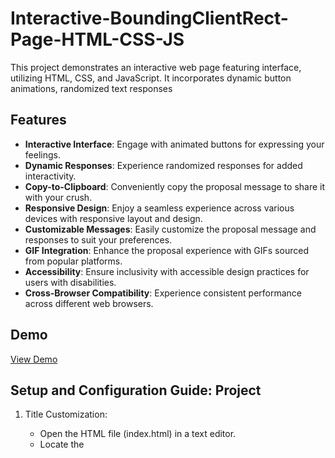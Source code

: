 # Interactive-BoundingClientRect-Page-HTML-CSS-JS
This project demonstrates an interactive web page featuring interface, utilizing HTML, CSS, and JavaScript. It incorporates dynamic button animations, randomized text responses

## Features

- **Interactive Interface**: Engage with animated buttons for expressing your feelings.
- **Dynamic Responses**: Experience randomized responses for added interactivity.
- **Copy-to-Clipboard**: Conveniently copy the proposal message to share it with your crush.
- **Responsive Design**: Enjoy a seamless experience across various devices with responsive layout and design.
- **Customizable Messages**: Easily customize the proposal message and responses to suit your preferences.
- **GIF Integration**: Enhance the proposal experience with GIFs sourced from popular platforms.
- **Accessibility**: Ensure inclusivity with accessible design practices for users with disabilities.
- **Cross-Browser Compatibility**: Experience consistent performance across different web browsers.

## Demo

[View Demo](link_to_demo)

## Setup and Configuration Guide: Project

1. Title Customization:
   - Open the HTML file (index.html) in a text editor.
   - Locate the <title> tag within the <head> section.
   - Modify the text inside the <title> tag to change the title of the webpage.

2. Message Customization:
   - Open the HTML file (index.html) in a text editor.
   - Find the < h2> tag with the class "question".
   - Replace the text inside this tag with your desired message for your crush.

3. Button Text Customization:
   - Open the HTML file (index.html) in a text editor.
   - Locate the <button> tags with the classes "yes-btn" and "no-btn".
   - Modify the text inside these tags to change the text displayed on the buttons.

4. CSS Customization:
   - Open the CSS file (style.css) in a text editor.
   - Modify the CSS styles to adjust colors, fonts, sizes, and layout according to your preferences.
   - Ensure consistency with your branding or design requirements.

5. JavaScript Customization:
   - Open the JavaScript file (script.js) in a text editor.
   - Customize JavaScript functions to add or modify interactive behavior as needed.
   - Update predefined texts, messages, or GIF URLs to suit your desired interactions.

6. Testing:
   - Open the HTML file (index.html) in a web browser to test the functionality.
   - Ensure that buttons, animations, and interactions work as expected.
   - Test responsiveness on different devices and screen sizes, especially if you modified CSS for mobile devices.

7. Deployment:
   - Once satisfied with the customization and testing, deploy the project to your web server or hosting provider.
   - Ensure all files are uploaded correctly and accessible from the web.
   - Share the URL with your intended audience or use it as needed.

8. Maintenance:
   - Regularly review and update the code as needed.
   - Address any user feedback or bug reports promptly.
   - Consider adding analytics or monitoring tools to track user engagement if applicable.

9. License:
   - Respect the license included in the code files (if provided).
   - Ensure compliance with any usage restrictions or requirements specified in the license.

10. Have Fun!
   - Enjoy using and sharing your customized "Send to your Crush" project!
   - Feel free to experiment with additional features or improvements to enhance the experience.

Feel free to reach out if you have any questions or need further assistance!
## Installation

1. Clone the repository:

   ```bash
   git clone [https://github.com/zejestry/interactive-crush-proposal.git](https://github.com/zejestry/Interactive-BoundingClientRect-Page-HTML-CSS-JS.git)

## Usage
Click the "Yes" button to express message.
Hover over the "No" button for random responses before making a decision.
License
This project is licensed under the MIT License.

## Acknowledgements
GIFs sourced from Giphy and Tenor.
Font Awesome icons provided by Font Awesome.
Contributing
Contributions are welcome! Please feel free to open a pull request or report any issues.

## Contact
For any inquiries or feedback, please contact zejestrysmith@gmail.com


Feel free to customize the features section further based on the specific functionalities and aspects of your project.
